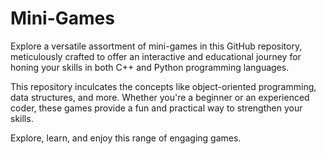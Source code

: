 # Mini-Games

Explore a versatile assortment of mini-games in this GitHub repository, meticulously crafted to offer an interactive and educational journey for honing your skills in both C++ and Python programming languages.

This repository inculcates the concepts like object-oriented programming, data structures, and more. Whether you're a beginner or an experienced coder, these games provide a fun and practical way to strengthen your skills. 

Explore, learn, and enjoy this range of engaging games.
